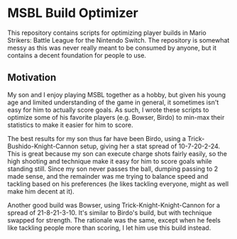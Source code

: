 # MSBL Build Optimizer

This repository contains scripts for optimizing player builds in Mario Strikers: Battle League for the Nintendo
Switch. The repository is somewhat messy as this was never really meant to be consumed by anyone, but it contains a
decent foundation for people to use.

## Motivation

My son and I enjoy playing MSBL together as a hobby, but given his young age and limited understanding of the game in
general, it sometimes isn't easy for him to actually score goals. As such, I wrote these scripts to optimize some of
his favorite players (e.g. Bowser, Birdo) to min-max their statistics to make it easier for him to score.

The best results for my son thus far have been Birdo, using a Trick-Bushido-Knight-Cannon setup, giving her a stat
spread of 10-7-20-2-24. This is great because my son can execute charge shots fairly easily, so the high shooting and
technique make it easy for him to score goals while standing still. Since my son never passes the ball, dumping
passing to 2 made sense, and the remainder was me trying to balance speed and tackling based on his preferences (he
likes tackling everyone, might as well make him decent at it).

Another good build was Bowser, using Trick-Knight-Knight-Cannon for a spread of 21-8-21-3-10. It's similar to Birdo's
build, but with technique swapped for strength. The rationale was the same, except when he feels like tackling people
more than scoring, I let him use this build instead.